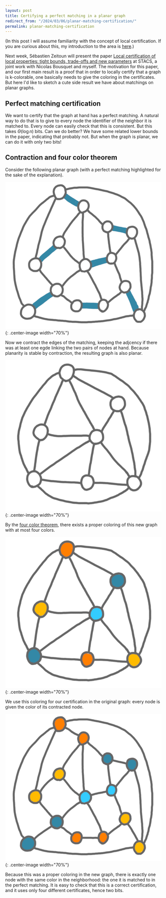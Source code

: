 ```yaml
---
layout: post
title: Certifying a perfect matching in a planar graph 
redirect_from: "/2024/03/06/planar-matching-certification/"
permalink: planar-matching-certification
---
```


(In this post I will assume familiarity with the concept of local 
certification. If you are curious about this, my introduction to the area
is [here](https://arxiv.org/abs/1910.12747).)

Next week, Sébastien Zeitoun will present the paper 
[Local certification of local properties: tight bounds, trade-offs and new parameters](https://arxiv.org/abs/2312.13702)
at STACS, a joint work with Nicolas Bousquet and myself. 
The motivation for this paper, and our first main result is a proof that 
in order to locally certify that a graph is k-colorable, one basically 
needs to give the coloring in the certificates. But here I'd like to sketch 
a cute side result we have about matchings on planar graphs.

## Perfect matching certification

We want to certify that the graph at hand has a perfect matching. A natural 
way to do that is to give to every node the identifier of the neighbor 
it is matched to. Every node can easily check that this is consistent. 
But this takes $\Theta(\log n)$ bits. Can we do better? We have some related
lower bounds in the paper, indicating that probably not. But when the graph
is planar, we can do it with only two bits! 

## Contraction and four color theorem

Consider the following planar graph (with a perfect matching highlighted 
for the sake of the explanation).

![](../assets/planar-matching-3.png){: .center-image width="70%"}

Now we contract the edges of the matching, keeping the adjcency if there was 
at least one egde linking the two pairs of nodes at hand. 
Because planarity is stable by contraction, the resulting graph is also 
planar. 

![](../assets/planar-matching-2.png){: .center-image width="70%"}

By the [four color theorem](https://en.wikipedia.org/wiki/Four_color_theorem), 
there exists a proper coloring of this new graph with at most four colors.

![](../assets/planar-matching-1.png){: .center-image width="70%"}

We use this coloring for our certification in the original graph: every node
is given the color of its contracted node. 

![](../assets/planar-matching-5.png){: .center-image width="70%"}

Because this 
was a proper coloring in the new graph, there is exactly one node with the same 
color in the neighborhood: the one it is matched to in the perfect matching. 
It is easy to check that this is a correct certification, and it uses
only four different certificates, hence two bits.










